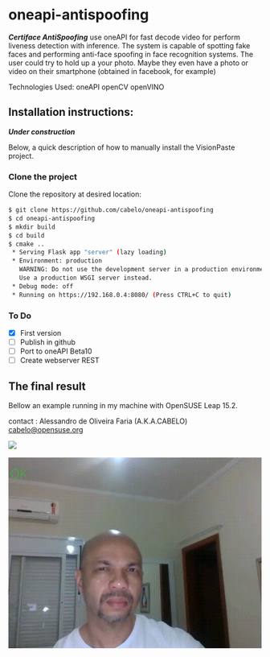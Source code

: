# oneapi-antispoofing

***Certiface AntiSpoofing*** use oneAPI for fast decode video for perform liveness detection with inference. The system is capable of spotting fake faces and performing anti-face spoofing in face recognition systems.  The user could try to hold up a your photo. Maybe they even have a photo or video on their smartphone (obtained in facebook, for example)

Technologies Used:
    oneAPI
    openCV
    openVINO

## Installation instructions:

***Under construction***

Below, a quick description of how to manually install the VisionPaste project.

### Clone the project

Clone the repository at desired location:

``` bash
$ git clone https://github.com/cabelo/oneapi-antispoofing
$ cd oneapi-antispoofing
$ mkdir build
$ cd build
$ cmake ..
 * Serving Flask app "server" (lazy loading)
 * Environment: production
   WARNING: Do not use the development server in a production environment.
   Use a production WSGI server instead.
 * Debug mode: off
 * Running on https://192.168.0.4:8080/ (Press CTRL+C to quit)


```


### To Do
- [x] First version
- [ ] Publish in github
- [ ] Port to oneAPI Beta10
- [ ] Create webserver REST

## The final result

Bellow an example running in my machine with OpenSUSE Leap 15.2.

contact : Alessandro de Oliveira Faria (A.K.A.CABELO) cabelo@opensuse.org

![](img/fraud.gif)

![](img/ok.gif)

